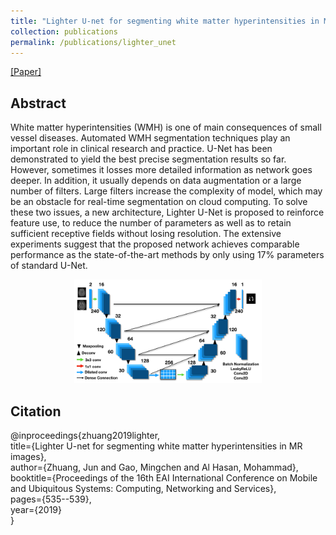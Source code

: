 ```yaml
---
title: "Lighter U-net for segmenting white matter hyperintensities in MR images"
collection: publications
permalink: /publications/lighter_unet
---
```


[[Paper]](https://dl.acm.org/doi/10.1145/3360774.3368203)

## Abstract
White matter hyperintensities (WMH) is one of main consequences of small vessel diseases. 
Automated WMH segmentation techniques play an important role in clinical research and practice. 
U-Net has been demonstrated to yield the best precise segmentation results so far. 
However, sometimes it losses more detailed information as network goes deeper. 
In addition, it usually depends on data augmentation or a large number of filters. 
Large filters increase the complexity of model, which may be an obstacle for real-time segmentation on cloud computing. 
To solve these two issues, a new architecture, Lighter U-Net is proposed to reinforce feature use, to reduce the number of parameters as well as to retain sufficient receptive fields without losing resolution. 
The extensive experiments suggest that the proposed network achieves comparable performance as the state-of-the-art methods by only using 17% parameters of standard U-Net.

<p align="center">
  <img src="/images/pub_img/fig_lighter_unet.png?raw=true" style="width: 300px;"/> 
</p>

## Citation
@inproceedings{zhuang2019lighter, <br>
  title={Lighter U-net for segmenting white matter hyperintensities in MR images}, <br>
  author={Zhuang, Jun and Gao, Mingchen and Al Hasan, Mohammad}, <br>
  booktitle={Proceedings of the 16th EAI International Conference on Mobile and Ubiquitous Systems: Computing, Networking and Services}, <br>
  pages={535--539}, <br>
  year={2019} <br>
}
